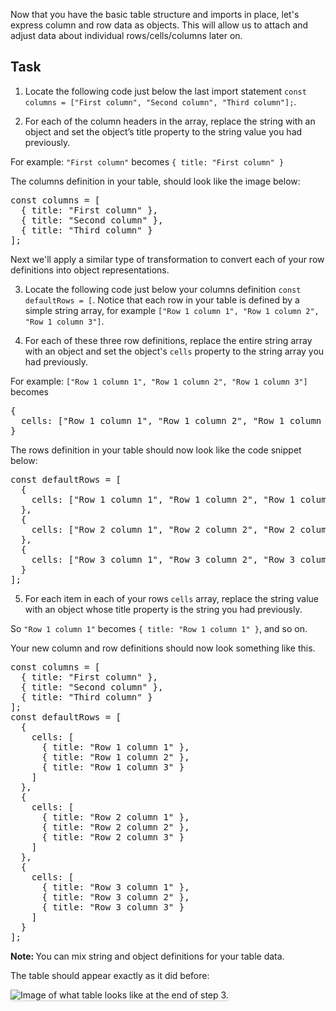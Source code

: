 Now that you have the basic table structure and imports in place, let's express column and row data as objects. This will allow us to attach and adjust data about individual rows/cells/columns later on.

## Task

1) Locate the following code just below the last import statement `const columns = ["First column", "Second column", "Third column"];`.

2) For each of the column headers in the array, replace the string with an object and set the object’s title property to the string value you had previously.

For example: `"First column"` becomes `{ title: "First column" }`

The columns definition in your table, should look like the image below:

<pre class="file">
const columns = [
  { title: "First column" },
  { title: "Second column" },
  { title: "Third column" }
];
</pre>

Next we'll apply a similar type of transformation to convert each of your row definitions into object representations.

3) Locate the following code just below your columns definition `const defaultRows = [`. Notice that each row in your table is defined by a simple string array, for example `["Row 1 column 1", "Row 1 column 2", "Row 1 column 3"]`.

4) For each of these three row definitions, replace the entire string array with an object and set the object's `cells` property to the string array you had previously.

For example: `["Row 1 column 1", "Row 1 column 2", "Row 1 column 3"]` becomes

<pre class="file">
{
  cells: ["Row 1 column 1", "Row 1 column 2", "Row 1 column 3"]
}
</pre>

The rows definition in your table should now look like the code snippet below:
<pre class="file">
const defaultRows = [
  {
    cells: ["Row 1 column 1", "Row 1 column 2", "Row 1 column 3"]
  },
  {
    cells: ["Row 2 column 1", "Row 2 column 2", "Row 2 column 3"]
  },
  {
    cells: ["Row 3 column 1", "Row 3 column 2", "Row 3 column 3"]
  }
];
</pre>

5) For each item in each of your rows `cells` array, replace the string value with an object whose title property is the string you had previously.

So `"Row 1 column 1"` becomes `{ title: "Row 1 column 1" }`, and so on.

Your new column and row definitions should now look something like this.

<pre class="file" data-target="clipboard">
const columns = [
  { title: "First column" },
  { title: "Second column" },
  { title: "Third column" }
];
const defaultRows = [
  {
    cells: [
      { title: "Row 1 column 1" },
      { title: "Row 1 column 2" },
      { title: "Row 1 column 3" }
    ]
  },
  {
    cells: [
      { title: "Row 2 column 1" },
      { title: "Row 2 column 2" },
      { title: "Row 2 column 3" }
    ]
  },
  {
    cells: [
      { title: "Row 3 column 1" },
      { title: "Row 3 column 2" },
      { title: "Row 3 column 3" }
    ]
  }
];
</pre>

<strong>Note: </strong> You can mix string and object definitions for your table data.

The table should appear exactly as it did before:

<img src="table-intro/assets/step-3-complete.png" alt="Image of what table looks like at the end of step 3." style="box-shadow: rgba(3, 3, 3, 0.2) 0px 1.25px 2.5px 0px;" />
